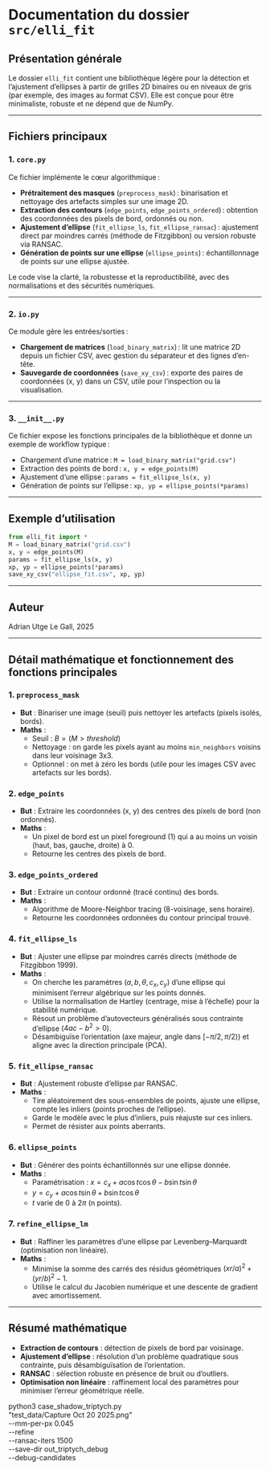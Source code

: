# Documentation du dossier `src/elli_fit`

## Présentation générale

Le dossier `elli_fit` contient une bibliothèque légère pour la détection et l’ajustement d’ellipses à partir de grilles 2D binaires ou en niveaux de gris (par exemple, des images au format CSV). Elle est conçue pour être minimaliste, robuste et ne dépend que de NumPy.

---

## Fichiers principaux

### 1. `core.py`

Ce fichier implémente le cœur algorithmique :
- **Prétraitement des masques** (`preprocess_mask`) : binarisation et nettoyage des artefacts simples sur une image 2D.
- **Extraction des contours** (`edge_points`, `edge_points_ordered`) : obtention des coordonnées des pixels de bord, ordonnés ou non.
- **Ajustement d’ellipse** (`fit_ellipse_ls`, `fit_ellipse_ransac`) : ajustement direct par moindres carrés (méthode de Fitzgibbon) ou version robuste via RANSAC.
- **Génération de points sur une ellipse** (`ellipse_points`) : échantillonnage de points sur une ellipse ajustée.

Le code vise la clarté, la robustesse et la reproductibilité, avec des normalisations et des sécurités numériques.

---

### 2. `io.py`

Ce module gère les entrées/sorties :
- **Chargement de matrices** (`load_binary_matrix`) : lit une matrice 2D depuis un fichier CSV, avec gestion du séparateur et des lignes d’en-tête.
- **Sauvegarde de coordonnées** (`save_xy_csv`) : exporte des paires de coordonnées (x, y) dans un CSV, utile pour l’inspection ou la visualisation.

---

### 3. `__init__.py`

Ce fichier expose les fonctions principales de la bibliothèque et donne un exemple de workflow typique :
- Chargement d’une matrice : `M = load_binary_matrix("grid.csv")`
- Extraction des points de bord : `x, y = edge_points(M)`
- Ajustement d’une ellipse : `params = fit_ellipse_ls(x, y)`
- Génération de points sur l’ellipse : `xp, yp = ellipse_points(*params)`

---

## Exemple d’utilisation

```python
from elli_fit import *
M = load_binary_matrix("grid.csv")
x, y = edge_points(M)
params = fit_ellipse_ls(x, y)
xp, yp = ellipse_points(*params)
save_xy_csv("ellipse_fit.csv", xp, yp)
```

---

## Auteur

Adrian Utge Le Gall, 2025

---

## Détail mathématique et fonctionnement des fonctions principales

### 1. `preprocess_mask`
- **But** : Binariser une image (seuil) puis nettoyer les artefacts (pixels isolés, bords).
- **Maths** :
    - Seuil : $B = (M > threshold)$
    - Nettoyage : on garde les pixels ayant au moins `min_neighbors` voisins dans leur voisinage 3x3.
    - Optionnel : on met à zéro les bords (utile pour les images CSV avec artefacts sur les bords).

### 2. `edge_points`
- **But** : Extraire les coordonnées (x, y) des centres des pixels de bord (non ordonnés).
- **Maths** :
    - Un pixel de bord est un pixel foreground (1) qui a au moins un voisin (haut, bas, gauche, droite) à 0.
    - Retourne les centres des pixels de bord.

### 3. `edge_points_ordered`
- **But** : Extraire un contour ordonné (tracé continu) des bords.
- **Maths** :
    - Algorithme de Moore-Neighbor tracing (8-voisinage, sens horaire).
    - Retourne les coordonnées ordonnées du contour principal trouvé.

### 4. `fit_ellipse_ls`
- **But** : Ajuster une ellipse par moindres carrés directs (méthode de Fitzgibbon 1999).
- **Maths** :
    - On cherche les paramètres $(a, b, \theta, c_x, c_y)$ d’une ellipse qui minimisent l’erreur algébrique sur les points donnés.
    - Utilise la normalisation de Hartley (centrage, mise à l’échelle) pour la stabilité numérique.
    - Résout un problème d’autovecteurs généralisés sous contrainte d’ellipse ($4ac-b^2>0$).
    - Désambiguïse l’orientation (axe majeur, angle dans $[-\pi/2, \pi/2)$) et aligne avec la direction principale (PCA).

### 5. `fit_ellipse_ransac`
- **But** : Ajustement robuste d’ellipse par RANSAC.
- **Maths** :
    - Tire aléatoirement des sous-ensembles de points, ajuste une ellipse, compte les inliers (points proches de l’ellipse).
    - Garde le modèle avec le plus d’inliers, puis réajuste sur ces inliers.
    - Permet de résister aux points aberrants.

### 6. `ellipse_points`
- **But** : Générer des points échantillonnés sur une ellipse donnée.
- **Maths** :
    - Paramétrisation : $x = c_x + a \cos t \cos\theta - b \sin t \sin\theta$
    - $y = c_y + a \cos t \sin\theta + b \sin t \cos\theta$
    - $t$ varie de $0$ à $2\pi$ (n points).

### 7. `refine_ellipse_lm`
- **But** : Raffiner les paramètres d’une ellipse par Levenberg–Marquardt (optimisation non linéaire).
- **Maths** :
    - Minimise la somme des carrés des résidus géométriques $(xr/a)^2 + (yr/b)^2 - 1$.
    - Utilise le calcul du Jacobien numérique et une descente de gradient avec amortissement.

---

## Résumé mathématique

- **Extraction de contours** : détection de pixels de bord par voisinage.
- **Ajustement d’ellipse** : résolution d’un problème quadratique sous contrainte, puis désambiguïsation de l’orientation.
- **RANSAC** : sélection robuste en présence de bruit ou d’outliers.
- **Optimisation non linéaire** : raffinement local des paramètres pour minimiser l’erreur géométrique réelle.




python3 case_shadow_triptych.py \
  "test_data/Capture Oct 20 2025.png" \
  --mm-per-px 0.045 \
  --refine \
  --ransac-iters 1500 \
  --save-dir out_triptych_debug \
  --debug-candidates
